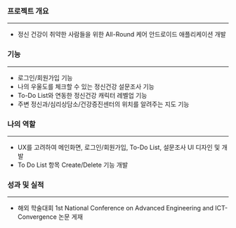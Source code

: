 ### 프로젝트 개요

---

- 정신 건강이 취약한 사람들을 위한 All-Round 케어 안드로이드 애플리케이션 개발

### 기능

---

- 로그인/회원가입 기능
- 나의 우울도를 체크할 수 있는 정신건강 설문조사 기능
- To-Do List와 연동한 정신건강 캐릭터 레벨업 기능
- 주변 정신과/심리상담소/건강증진센터의 위치를 알려주는 지도 기능

### 나의 역할

---

- UX를 고려하여 메인화면, 로그인/회원가입, To-Do List, 설문조사 UI 디자인 및 개발
- To Do List 항목 Create/Delete 기능 개발

### 성과 및 실적

---

- 해외 학술대회 1st National Conference on Advanced Engineering and ICT-Convergence 논문 게재
